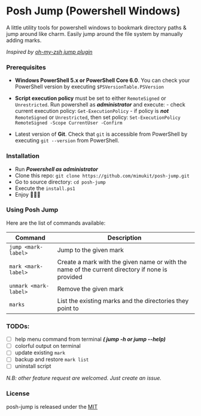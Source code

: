 # Posh Jump (Powershell Windows)

A little utility tools for powershell windows to bookmark directory paths & jump around like charm. Easily jump around the file system by manually adding marks.

_Inspired by [oh-my-zsh jump plugin](https://github.com/robbyrussell/oh-my-zsh/tree/master/plugins/jump)_

### Prerequisites

- **Windows PowerShell 5.x or PowerShell Core 6.0**. You can check your PowerShell version by executing `$PSVersionTable.PSVersion`

- **Script execution policy** must be set to either `RemoteSigned` or `Unrestricted`. Run powershell as **_administrator_** and execute: - check current execution policy:
  `Get-ExecutionPolicy` - if policy is **_not_** `RemoteSigned` or `Unrestricted`, then set policy:
  `Set-ExecutionPolicy RemoteSigned -Scope CurrentUser -Confirm`
- Latest version of **Git**. Check that `git` is accessible from PowerShell by executing `git --version` from PowerShell.

### Installation

- Run **_Powershell as administrator_**
- Clone this repo: `git clone https://github.com/mimukit/posh-jump.git`
- Go to source directory: `cd posh-jump`
- Execute the `install.ps1`
- Enjoy 🍻🤟💕

### Using Posh Jump

Here are the list of commands available:

| Command               | Description                                                                                     |
| --------------------- | ----------------------------------------------------------------------------------------------- |
| `jump <mark-label>`   | Jump to the given mark                                                                          |
| `mark <mark-label>`   | Create a mark with the given name or with the name of the current directory if none is provided |
| `unmark <mark-label>` | Remove the given mark                                                                           |
| `marks`               | List the existing marks and the directories they point to                                       |

### TODOs:

- [ ] help menu command from terminal **_( jump -h or jump --help)_**
- [ ] colorful output on terminal
- [ ] update existing `mark`
- [ ] backup and restore `mark list`
- [ ] uninstall script

_N.B: other feature request are welcomed. Just create an issue._

### License

posh-jump is released under the [MIT](https://github.com/mimukit/posh-jump/blob/master/LICENSE)
